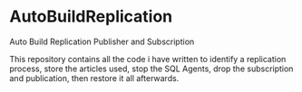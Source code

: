# AutoBuildReplication
Auto Build Replication Publisher and Subscription

This repository contains all the code i have written to identify a replication process, store the articles used, stop the SQL Agents, drop the subscription and publication, then restore it all afterwards.
